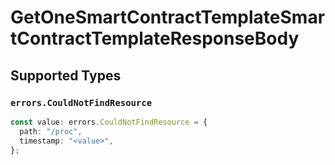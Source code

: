 # GetOneSmartContractTemplateSmartContractTemplateResponseBody


## Supported Types

### `errors.CouldNotFindResource`

```typescript
const value: errors.CouldNotFindResource = {
  path: "/proc",
  timestamp: "<value>",
};
```


